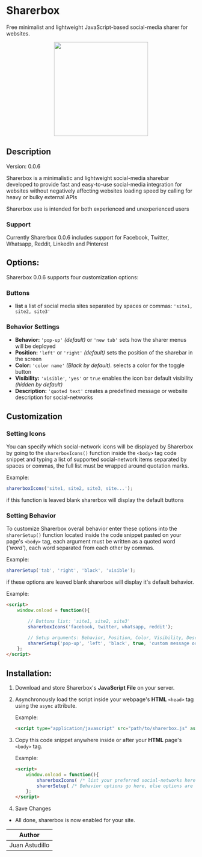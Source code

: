 # Sharerbox

Free minimalist and lightweight JavaScript-based social-media sharer for websites.

<p align="center"><img height="250" src="https://pbs.twimg.com/media/EZpSKM3XgAEjWtD.jpg"></p>

## Description

Version: 0.0.6

Sharerbox is a minimalistic and lightweight social-media sharebar developed to provide fast and easy-to-use social-media integration for websites without negatively affecting websites loading speed by calling for heavy or bulky external APIs

Sharerbox use is intended for both experienced and unexperienced users

### Support

Currently Sharerbox 0.0.6 includes support for Facebook, Twitter, Whatsapp, Reddit, LinkedIn and Pinterest

## Options:

Sharerbox 0.0.6 supports four customization options:

### Buttons

* **list** a list of social media sites separated by spaces or commas: `'site1, site2, site3'`

### Behavior Settings

* **Behavior:** `'pop-up'` _(default)_ or `'new tab'` sets how the sharer menus will be deployed
* **Position:** `'left'` or `'right'` _(default)_ sets the position of the sharebar in the screen
* **Color:** `'color name'` _(Black by default)._ selects a color for the toggle button
* **Visibility:** `'visible'`, `'yes'` or `true` enables the icon bar default visibility _(hidden by default)_
* **Description:** `'quoted text'` creates a predefined message or website description for social-networks

## Customization

### Setting Icons

You can specify which social-network icons will be displayed by Sharerbox by going to the `sharerboxIcons()` function inside the `<body>` tag code snippet and typing a list of supported social-network items separated by spaces or commas, the full list must be wrapped around quotation marks.

Example:
```javascript
sharerboxIcons('site1, site2, site3, site...');
```

if this function is leaved blank sharerbox will display the default buttons

### Setting Behavior

To customize Sharerbox overall behavior enter these options into the `sharerSetup()` function located inside the code snippet pasted on your page's `<body>` tag, each argument must be written as a quoted word (_'word'_), each word separated from each other by commas.

Example:
```javascript
sharerSetup('tab', 'right', 'black', 'visible');
```

if these options are leaved blank sharerbox will display it's default behavior.

Example:
```html
<script>
	window.onload = function(){

		// Buttons list: 'site1, site2, site3'
		sharerboxIcons('facebook, twitter, whatsapp, reddit');

		// Setup arguments: Behavior, Position, Color, Visibility, Description
		sharerSetup('pop-up', 'left', 'black', true, 'custom message or description goes here (optional)');
	};
</script>
```

## Installation:

1. Download and store Sharerbox's **JavaScript File** on your server.

2. Asynchronously load the script inside your webpage's **HTML** `<head>` tag using the `async` attribute.

	Example:
	```html
	<script type="application/javascript" src="path/to/sharerbox.js" async></script>
	```

3. Copy this code snippet anywhere inside or after your **HTML** page's `<body>` tag.

	Example:
	```html
	<script>
		window.onload = function(){
			sharerboxIcons( /* list your preferred social-networks here, else options are set to default */ );
			sharerSetup( /* Behavior options go here, else options are set to default */ );
		};
	</script>
	```
4. Save Changes

* All done, sharerbox is now enabled for your site.


|Author        |
|--------------|
|Juan Astudillo|
